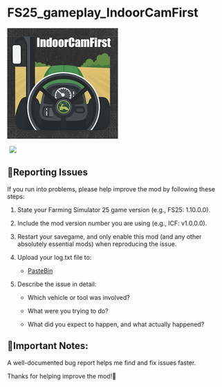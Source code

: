 # FS25_gameplay_IndoorCamFirst

![image](https://github.com/MathiasHun/FS25_gameplay_IndoorCamFirst/blob/main/icon_indoorCamFirst256.png)

<div style="display: inline-flex; align-items: center;">
  <a href="https://www.youtube.com/watch?v=_uauu_G0jaA" target="_blank" style="display: inline-block;">
    <img src="https://upload.wikimedia.org/wikipedia/commons/b/b8/YouTube_play_button_icon_%282013%E2%80%932017%29.svg" 
         style="width: 100px; height: auto; margin-left: 5px;">
  </a>
</div></br>

## 🐞Reporting Issues

If you run into problems, please help improve the mod by following these steps:

1. State your Farming Simulator 25 game version (e.g., FS25: 1.10.0.0).

2. Include the mod version number you are using (e.g., ICF: v1.0.0.0).

3. Restart your savegame, and only enable this mod (and any other absolutely essential mods) when reproducing the issue.

4. Upload your log.txt file to:

   - <a href="https://pastebin.com/">PasteBin</a>

5. Describe the issue in detail:

   - Which vehicle or tool was involved?

   - What were you trying to do?

   - What did you expect to happen, and what actually happened?

## 📌Important Notes:

A well-documented bug report helps me find and fix issues faster.

Thanks for helping improve the mod!🚜
</br></br>
<!--## <p dir="auto"><strong><a href="https://farmsim.bltfm.hu/infusions/bltfmhu_downloads_center/downloads.php?cat_id=4&dlc_id=8">Download the latest developer version</a></strong> (the file FS25_gameplay_IndoorCamFirst.zip).</p>

## Changelog 1.0.0.0:

